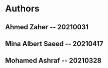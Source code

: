 # Authors

## Ahmed Zaher -- 20210031
## Mina Albert Saeed -- 20210417
## Mohamed Ashraf -- 20210328
